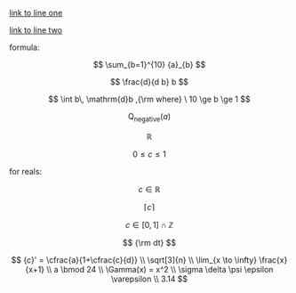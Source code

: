 [link to line one]()

[link to line two](./test_code.py)

formula:

$$
\sum_{b=1}^{10} {a}_{b}
$$

$$
\frac{d}{d b} b
$$

$$
\int b\, \mathrm{d}b ,{\rm where} \  10 \ge b \ge 1
$$

$$
\operatorname{Q}_{\text{negative}}(a)
$$

$$
\mathbb{R}
$$

$$
0 \leq c \leq 1
$$

for reals:

$$
c \in \mathbb{R}
$$

$$
\left\lceil{c}\right\rceil
$$

$$
c \in \left[0, 1\right] \cap \mathbb{Z}
$$

$$
{\rm dt}
$$

$$
{c}' = \cfrac{a}{1+\cfrac{c}{d}} \\
\sqrt[3]{n} \\
\lim_{x \to \infty} \frac{x}{x+1} \\
a \bmod 24 \\
\Gamma(x) = x^2 \\
\sigma \delta \psi \epsilon \varepsilon \\
3.14
$$